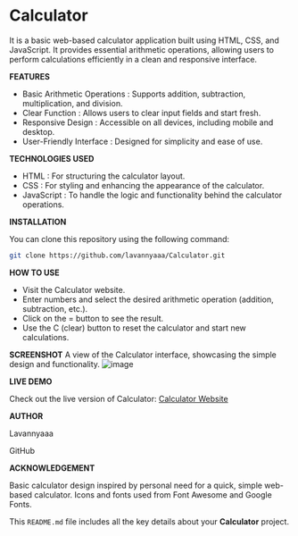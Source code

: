 # Calculator

It is a basic web-based calculator application built using HTML, CSS, and JavaScript. It provides essential arithmetic operations, allowing users to perform calculations efficiently in a clean and responsive interface.

**FEATURES**
- Basic Arithmetic Operations : Supports addition, subtraction, multiplication, and division.
- Clear Function : Allows users to clear input fields and start fresh.
- Responsive Design : Accessible on all devices, including mobile and desktop.
- User-Friendly Interface : Designed for simplicity and ease of use.

**TECHNOLOGIES USED**
- HTML : For structuring the calculator layout.
- CSS : For styling and enhancing the appearance of the calculator.
- JavaScript : To handle the logic and functionality behind the calculator operations.

**INSTALLATION**

You can clone this repository using the following command:

```bash
git clone https://github.com/lavannyaaa/Calculator.git
```

**HOW TO USE**
- Visit the Calculator website.
- Enter numbers and select the desired arithmetic operation (addition, subtraction, etc.).
- Click on the = button to see the result.
- Use the C (clear) button to reset the calculator and start new calculations.
  
**SCREENSHOT**
A view of the Calculator interface, showcasing the simple design and functionality.
![image](https://github.com/user-attachments/assets/c155a983-8e59-404f-a54d-a24a1598394c)

**LIVE DEMO**

Check out the live version of Calculator: [Calculator Website](https://lavannyaaa.github.io/Calculator/)

**AUTHOR**

Lavannyaaa

GitHub

**ACKNOWLEDGEMENT**

Basic calculator design inspired by personal need for a quick, simple web-based calculator.
Icons and fonts used from Font Awesome and Google Fonts.

This `README.md` file includes all the key details about your **Calculator** project.
